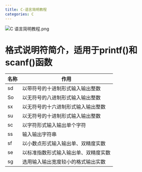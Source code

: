 ```yaml
---
title: C-语言简明教程
categories: C
---
```

![C 语言简明教程.png](https://upload-images.jianshu.io/upload_images/15325592-afc009cb2574963e.png?imageMogr2/auto-orient/strip%7CimageView2/2/w/1240)
<!-- more -->

#  格式说明符简介，适用于printf()和scanf()函数

|  名称 |  作用 |
| ------------ | ------------ |
|sd|以带符号的十进制形式输入输出整数|
|So|以无符号的八进制形式输入输出整数|
|sx|以无符号的十六进制形式输入输出整数|
|su|以无符号的十进制形式输入输出整数|
|sc|以字符形式输入输出单个字符|
|ss|输入输出字符串|
|sf|以小数点形式输入输出单、双精度实数|
|se|以标准指数形式输入输出单、双精度实数|
|sg|选用输入输出宽度较小的格式输出实数|
